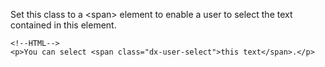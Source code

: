 <!--shortDescription-->
Set this class to a &lt;span&gt; element to enable a user to select the text contained in this element.
<!--/shortDescription-->

<!--fullDescription-->
    <!--HTML-->
    <p>You can select <span class="dx-user-select">this text</span>.</p>
<!--/fullDescription-->


<!--handmade-->
<!--/handmade-->